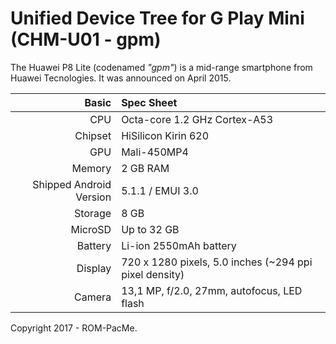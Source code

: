 Unified Device Tree for G Play Mini (CHM-U01 - gpm)
===========================================

The Huawei P8 Lite (codenamed _"gpm"_) is a mid-range smartphone from Huawei Tecnologies.
It was announced on April 2015.

Basic   | Spec Sheet
-------:|:-------------------------
CPU     | Octa-core 1.2 GHz Cortex-A53
Chipset | HiSilicon Kirin 620
GPU     | Mali-450MP4
Memory  | 2 GB RAM
Shipped Android Version | 5.1.1 / EMUI 3.0
Storage | 8 GB
MicroSD | Up to 32 GB
Battery | Li-ion 2550mAh battery
Display | 720 x 1280 pixels, 5.0 inches (~294 ppi pixel density)
Camera  | 13,1 MP, f/2.0, 27mm, autofocus, LED flash

Copyright 2017 - ROM-PacMe.